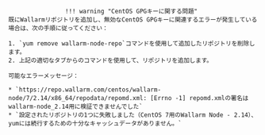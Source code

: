 					!!! warning "CentOS GPGキーに関する問題"
    既にWallarmリポジトリを追加し、無効なCentOS GPGキーに関連するエラーが発生している場合は、次の手順に従ってください：

    1. `yum remove wallarm-node-repo`コマンドを使用して追加したリポジトリを削除します。
    2. 上記の適切なタブからのコマンドを使用して、リポジトリを追加します。

    可能なエラーメッセージ：

    * `https://repo.wallarm.com/centos/wallarm-node/7/2.14/x86_64/repodata/repomd.xml: [Errno -1] repomd.xmlの署名はwallarm-node_2.14用に検証できませんでした`
    * `設定されたリポジトリの1つに失敗しました（CentOS 7用のWallarm Node - 2.14）、yumには続行するための十分なキャッシュデータがありません。`